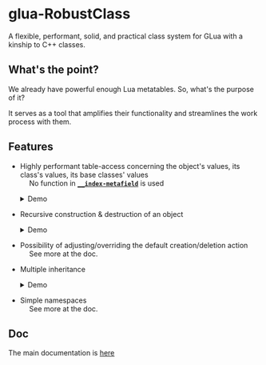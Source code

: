 
# glua-RobustClass
A flexible, performant, solid, and practical class system for GLua with a kinship to C++ classes.

## What's the point?
We already have powerful enough Lua metatables. So, what's the purpose of it?

It serves as a tool that amplifies their functionality and streamlines the work process with them.

## Features
* Highly performant table-access concerning the object's values, its class's values, its base classes' values</br>
	&emsp; No function in <code>**[__index-metafield](https://www.lua.org/pil/13.4.1.html)**</code> is used</br>
	<details> <summary>Demo</summary>

	```lua
	local BasePanel = robustclass( 'BasePanel' )
	do

		BasePanel.BaseWidth = 64
		BasePanel.BaseHeight = 24

		function BasePanel:BasePanel()

			self.x, self.y = 0, 0
			self.w, self.h = BasePanel.BaseWidth, BasePanel.BaseHeight

		end

	end

	local ButtonBase = robustclass( 'ButtonBase : BasePanel' )
	local Button = robustclass( 'Button : ButtonBase' )

	local BasicLabel = robustclass( 'BasicLabel : Button' )

	print( Format( 'BasicLabel.BaseWidth => %s', BasicLabel.BaseWidth ) )

	local Label = BasicLabel()
	print( Format( 'Label.w => %s', Label.w ) )
	```
	![Demo #1](demo-1.png)
	</details>

* Recursive construction & destruction of an object</br>
	<details> <summary>Demo</summary>

	```lua
	local BasePanel = robustclass( 'BasePanel' )
	do

		function BasePanel:BasePanel() print( 'BasePanel\'s constructor called' ) end
		function BasePanel:_BasePanel() print( 'BasePanel\'s destructor called' ) end

	end

	local ButtonBase = robustclass( 'ButtonBase : BasePanel' )
	do

		function ButtonBase:ButtonBase() print( 'ButtonBase\'s constructor called' ) end

	end

	local Button = robustclass( 'Button : ButtonBase' )
	do

		function Button:Button() print( 'Button\'s constructor called' ) end

	end

	local BasicLabel = robustclass( 'BasicLabel : Button' )
	do

		function BasicLabel:BasicLabel() print( 'BasicLabel\'s constructor called' ) end

	end

	local Label = BasicLabel()
	print( Label )

	robustclass.Delete( Label )
	```
	![Demo #2](demo-2.png)
	</details>

* Possibility of adjusting/overriding the default creation/deletion action</br>
	&emsp; See more at the doc.

* Multiple inheritance</br>
	<details> <summary>Demo</summary>

	```lua
	local BasePanel = robustclass( 'BasePanel' )
	do

		BasePanel.BaseWidth = 64
		BasePanel.BaseHeight = 24

		function BasePanel:BasePanel()

			self.x, self.y = 0, 0
			self.w, self.h = BasePanel.BaseWidth, BasePanel.BaseHeight

		end

	end

	local BasicLabel = robustclass( 'BasicLabel : BasePanel' )
	do

		function BasicLabel:BasicLabel()

			self.text = 'Lorem ipsum'

		end

	end

	local ButtonBase = robustclass( 'ButtonBase : BasePanel' )
	local Button = robustclass( 'Button : ButtonBase, BasicLabel' )

	local ContextActions = robustclass( 'ContextActions' )
	do

		function ContextActions:ContextActions()

			self.Actions = {}

		end

	end

	local AdvancedLabel = robustclass( 'AdvancedLabel : BasicLabel, ButtonBase, ContextActions' )

	local pnlLabel = AdvancedLabel()
	print( pnlLabel.text, pnlLabel.Actions )
	```
	![Demo #3](demo-3.png)
	</details>

* Simple namespaces</br>
	&emsp; See more at the doc.

## Doc
The main documentation is [here](/DOCS.md)
